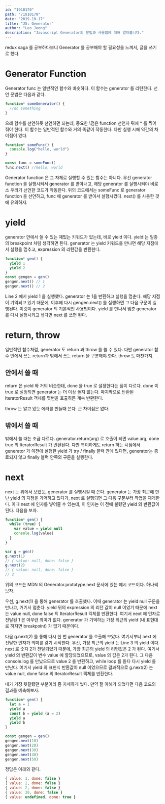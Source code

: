 ```yaml
---
id: "1910170"
path: "/1910170"
date: "2019-10-17"
title: "JS: Generator"
author: "Leo Jeong"
description: "Javascript Generator의 문법과 사용법에 대해 알아봅니다."
---
```


redux saga 를 공부하다보니 Generator 를 공부해야 할 필요성을 느껴서, 글을 쓰기로 했다.

# Generator Function

Generator func 는 일반적인 함수와 비슷하다. 이 함수는 generator 를 리턴한다. 선언 문법은 다음과 같다.

~~~javascript
function* someGenerator() {
  //do something
}
~~~

으레 함수를 선언하듯 선언하면 되는데, 중요한 \점은 function 선언자 뒤에 \* 를 찍어줘야 한다. 이 함수는 일반적인 함수와 거의 똑같이 작동한다. 다만 실행 시에 약간의 차이점이 있다.

```javascript
function* someFunc() {
  console.log("hello, world")
}

const func = someFunc()
func.next() //hello, world
```

Generator function 은 그 자체로 실행할 수 있는 함수는 아니다. 우선 generator function 을 실행시켜서 generator 를 받아내고, 해당 generator 를 실행시켜야 비로소 우리가 선언한 코드가 작동한다. 위의 코드에서는 someFunc 로 generator function 을 선언하고, func 에 generator 를 받아서 실행시켰다. next() 를 사용한 것에 유의하자.

# yield

generator 안에서 쓸 수 있는 재밌는 키워드가 있는데, 바로 yield 이다. yield 는 일종의 breakpoint 처럼 생각하면 된다. generator 는 yield 키워드를 만나면 해당 지점에서 실행을 멈추고, expression 의 리턴값을 반환한다.

```javascript
function* gen() {
  yield 1
  yield 2
}
const gengen = gen()
gengen.next() // 1
gengen.next() // 2
```

Line 2 에서 yield 1 을 실행했다. generator 는 1을 반환하고 실행을 멈춘다. 해당 지점이 기억되고 있기 때문에, 이후에 다시 gengen.next() 를 실행하면 그 다음 구문이 실행된다. 이것이 generator 의 기본적인 사용법이다. yield 를 만나서 멈춘 generator 를 다시 실행시키고 싶다면 next 를 쓰면 된다.

# return, throw

일반적인 함수처럼, generator 도 return 과 throw 를 쓸 수 있다. 다만 generator 함수 안에서 쓰는 return과 밖에서 쓰는 return 을 구분해야 한다. throw 도 마찬가지.

## 안에서 쓸 때

return 은 yield 와 거의 비슷한데, done 을 true 로 설정한다는 점이 다르다. done 이 true 로 설정되면 generator 는 더 이상 돌지 않는다. 마지막으로 반환된 IteratorResult 객체를 몇번을 호출하든 계속 반환한다.

throw 는 알고 있듯 에러를 만들때 쓴다. 큰 차이점은 없다.

## 밖에서 쓸 때

밖에서 쓸 때는 조금 다르다. generator.return(arg) 로 호출이 되면 value arg, done true 의 IteratorResult 가 반환된다. 다만 특이하게도 return 하는 시점에서 generator 가 이전에 실행한 yield 가 try / finally 블럭 안에 있다면, generator는 종료되지 않고 finally 블럭 안쪽의 구문을 실행한다.

# next

next 는 위에서 보았듯, generator 를 실행시킬 때 쓴다. generator 는 가장 최근에 만난 yield 의 지점을 기억하고 있다가, next 로 실행되면 그 다음 구문부터 작업을 재개한다. 이때 next 에 인자를 넣어줄 수 있는데, 이 인자는 이 전에 불렸던 yield 의 반환값이 된다. 다음을 보자.

```javascript
function* gen() {
  while (true) {
    var value = yield null
    console.log(value)
  }
}

var g = gen()
g.next(1)
// { value: null, done: false }
g.next(2)
// { value: null, done: false }
// 2
```

위의 코드는 MDN 의 Generator.prototype.next 문서에 있는 예시 코드이다. 하나씩 보자.

우선, g.next(1) 을 통해 generator 를 호출했다. 이때 generator 는 yield null 구문을 만나고, 거기서 멈춘다. yield 뒤의 expression 의 리턴 값이 null 이었기 때문에 next 는 value null, done false 의 IteratorResult 객체를 반환한다. 여기서 next 에 인자로 전달된 1 은 아무런 의미가 없다. generator 가 기억하는 가장 최근의 yield (내 표현대로 하자면 breakpoint) 가 없기 때문이다.

다음 g.next(2) 를 통해 다시 한 번 generator 를 호출해 보았다. 여기서부터 next 에 전달한 인자가 의미를 갖기 시작한다. 우선, 가장 최근의 yield 는 Line 3 의 yield 이다. next 로 숫자 2가 전달되었기 때문에, 가장 최근의 yield 의 리턴값은 2 가 된다. 여기서 yield 의 반환값이 변수 value 에 할당되었으므로, value 의 값은 2가 된다. 그 다음 console.log 를 만났으므로 value 2 를 반환하고, while loop 를 돌다 다시 yield 를 만난다. 여기서 yield 의 표현식 반환값이 null 이었으므로 결과적으로 g.next(2) 는 value null, done false 의 IteratorResult 객체를 반환한다.

내가 가장 헷갈렸던 부분이라 좀 자세하게 썼다. 만약 잘 이해가 되었다면 다음 코드의 결과를 예측해보자.

```javascript
function* gen() {
  let a = 1
  yield a
  const b = yield (a = 2)
  yield a
  yield b
}

const gengen = gen()
gengen.next(10)
gengen.next(20)
gengen.next(30)
gengen.next(40)
gengen.next(50)
```

정답은 아래와 같다.

```javascript
{ value: 1, done: false }
{ value: 2, done: false }
{ value: 2, done: false }
{ value: 30, done: false }
{ value: undefined, done: true }
```

